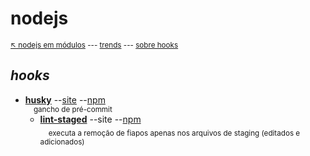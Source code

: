 # nodejs 

<sub>[:arrow_upper_left: nodejs em módulos](../readme.md) --- [trends](https://www.npmtrends.com/ghooks-vs-husky-vs-pre-commit-vs-pre-push-vs-precommit-hook-vs-prepush-vs-prepush-hook) --- [sobre hooks](about.md)<sub>

## *hooks*

- [**husky**](husky/readme.md) --[site](https://typicode.github.io/husky/#/) --[npm](https://www.npmjs.com/package/husky) <br/> <sub>&nbsp;&nbsp;&nbsp;&nbsp;gancho de pré-commit</sub>
    - [**lint-staged**](../padroescodigo/lint/lint-staged.md) --site --[npm](https://www.npmjs.com/package/lint-staged/v/11.1.1) <br/> <sub>&nbsp;&nbsp;&nbsp;&nbsp;executa a remoção de fiapos apenas nos arquivos de staging (editados e adicionados)</sub>


<sup></sup>
---

&nbsp;